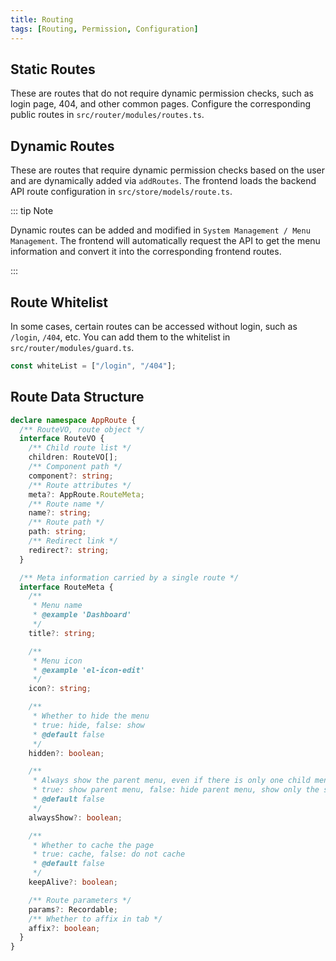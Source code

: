 ```yaml
---
title: Routing
tags: [Routing, Permission, Configuration]
---
```


## Static Routes

These are routes that do not require dynamic permission checks, such as login page, 404, and other common pages. Configure the corresponding public routes in `src/router/modules/routes.ts`.

## Dynamic Routes

These are routes that require dynamic permission checks based on the user and are dynamically added via `addRoutes`. The frontend loads the backend API route configuration in `src/store/models/route.ts`.

::: tip Note

Dynamic routes can be added and modified in `System Management / Menu Management`. The frontend will automatically request the API to get the menu information and convert it into the corresponding frontend routes.

:::

## Route Whitelist

In some cases, certain routes can be accessed without login, such as `/login`, `/404`, etc. You can add them to the whitelist in `src/router/modules/guard.ts`.

```ts [src/router/modules/guard.ts]
const whiteList = ["/login", "/404"];
```

## Route Data Structure

```ts [src/types/router.d.ts]
declare namespace AppRoute {
  /** RouteVO, route object */
  interface RouteVO {
    /** Child route list */
    children: RouteVO[];
    /** Component path */
    component?: string;
    /** Route attributes */
    meta?: AppRoute.RouteMeta;
    /** Route name */
    name?: string;
    /** Route path */
    path: string;
    /** Redirect link */
    redirect?: string;
  }

  /** Meta information carried by a single route */
  interface RouteMeta {
    /**
     * Menu name
     * @example 'Dashboard'
     */
    title?: string;

    /**
     * Menu icon
     * @example 'el-icon-edit'
     */
    icon?: string;

    /**
     * Whether to hide the menu
     * true: hide, false: show
     * @default false
     */
    hidden?: boolean;

    /**
     * Always show the parent menu, even if there is only one child menu
     * true: show parent menu, false: hide parent menu, show only the single child node
     * @default false
     */
    alwaysShow?: boolean;

    /**
     * Whether to cache the page
     * true: cache, false: do not cache
     * @default false
     */
    keepAlive?: boolean;

    /** Route parameters */
    params?: Recordable;
    /** Whether to affix in tab */
    affix?: boolean;
  }
}
```
